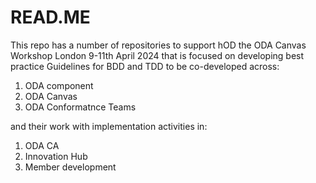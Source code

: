 #  READ.ME
This repo has a number of repositories to support hOD the ODA Canvas Workshop London 9-11th April 2024
that is focused on developing best practice Guidelines for BDD and TDD to be co-developed across:
1. ODA component 
2. ODA Canvas  
3. ODA Conformatnce Teams

and their work with implementation activities in: 


1. ODA CA
2. Innovation Hub
3. Member development
